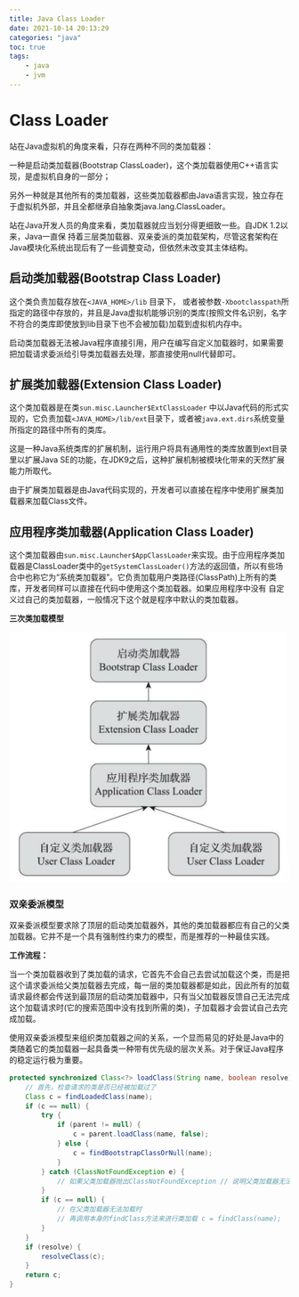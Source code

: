 ```yaml
---
title: Java Class Loader
date: 2021-10-14 20:13:29
categories: "java"
toc: true
tags: 
	- java
    - jvm 
---
```


# Class Loader

站在Java虚拟机的角度来看，只存在两种不同的类加载器：

一种是启动类加载器(Bootstrap ClassLoader)，这个类加载器使用C++语言实现，是虚拟机自身的一部分；

另外一种就是其他所有的类加载器，这些类加载器都由Java语言实现，独立存在于虚拟机外部，并且全都继承自抽象类java.lang.ClassLoader。

站在Java开发人员的角度来看，类加载器就应当划分得更细致一些。自JDK 1.2以来，Java一直保
持着三层类加载器、双亲委派的类加载架构，尽管这套架构在Java模块化系统出现后有了一些调整变动，但依然未改变其主体结构。

<!--more-->

## 启动类加载器(Bootstrap Class Loader)

这个类负责加载存放在`<JAVA_HOME>/lib` 目录下， 或者被参数`-Xbootclasspath`所指定的路径中存放的，并且是Java虚拟机能够识别的类库(按照文件名识别，名字不符合的类库即使放到lib目录下也不会被加载)加载到虚拟机内存中。

启动类加载器无法被Java程序直接引用，用户在编写自定义加载器时，如果需要把加载请求委派给引导类加载器去处理，那直接使用null代替即可。

## 扩展类加载器(Extension Class Loader)

这个类加载器是在类`sun.misc.Launcher$ExtClassLoader` 中以Java代码的形式实现的，它负责加载`<JAVA_HOME>/lib/ext`目录下，或者被`java.ext.dirs`系统变量所指定的路径中所有的类库。

这是一种Java系统类库的扩展机制，运行用户将具有通用性的类库放置到ext目录里以扩展Java SE的功能，在JDK9之后，这种扩展机制被模块化带来的天然扩展能力所取代。

由于扩展类加载器是由Java代码实现的，开发者可以直接在程序中使用扩展类加载器来加载Class文件。

## 应用程序类加载器(Application Class Loader)

这个类加载器由`sun.misc.Launcher$AppClassLoader`来实现。由于应用程序类加载器是ClassLoader类中的`getSystemClassLoader()`方法的返回值，所以有些场合中也称它为“系统类加载器”。它负责加载用户类路径(ClassPath)上所有的类库，开发者同样可以直接在代码中使用这个类加载器。如果应用程序中没有 自定义过自己的类加载器，一般情况下这个就是程序中默认的类加载器。

**三次类加载模型**

![](https://raw.githubusercontent.com/liunaijie/images/master/20211121101921.png)

### 双亲委派模型

双亲委派模型要求除了顶层的启动类加载器外，其他的类加载器都应有自己的父类加载器。它并不是一个具有强制性约束力的模型，而是推荐的一种最佳实践。

**工作流程：**

当一个类加载器收到了类加载的请求，它首先不会自己去尝试加载这个类，而是把这个请求委派给父类加载器去完成，每一层的类加载器都是如此，因此所有的加载请求最终都会传送到最顶层的启动类加载器中，只有当父加载器反馈自己无法完成这个加载请求时(它的搜索范围中没有找到所需的类)，子加载器才会尝试自己去完成加载。

使用双亲委派模型来组织类加载器之间的关系，一个显而易见的好处是Java中的类随着它的类加载器一起具备类一种带有优先级的层次关系。对于保证Java程序的稳定运行极为重要。

```java
protected synchronized Class<?> loadClass(String name, boolean resolve) throws ClassNotFoundException {
    // 首先，检查请求的类是否已经被加载过了 
    Class c = findLoadedClass(name); 
    if (c == null) {
        try {
            if (parent != null) {
                c = parent.loadClass(name, false);
            } else {
                c = findBootstrapClassOrNull(name); 
            }
        } catch (ClassNotFoundException e) {
            // 如果父类加载器抛出ClassNotFoundException // 说明父类加载器无法完成加载请求
        }
        if (c == null) {
            // 在父类加载器无法加载时
            // 再调用本身的findClass方法来进行类加载 c = findClass(name);
        } 
    }
    if (resolve) { 
        resolveClass(c);
    }
    return c; 
}
```